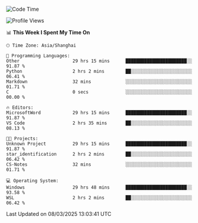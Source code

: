 <!--START_SECTION:waka-->
![Code Time](http://img.shields.io/badge/Code%20Time-2%2C368%20hrs%2030%20mins-blue)

![Profile Views](http://img.shields.io/badge/Profile%20Views-0-blue)

📊 **This Week I Spent My Time On** 

```text
🕑︎ Time Zone: Asia/Shanghai

💬 Programming Languages: 
Other                    29 hrs 15 mins      ███████████████████████░░   91.87 % 
Python                   2 hrs 2 mins        ██░░░░░░░░░░░░░░░░░░░░░░░   06.41 % 
Markdown                 32 mins             ░░░░░░░░░░░░░░░░░░░░░░░░░   01.71 % 
C                        0 secs              ░░░░░░░░░░░░░░░░░░░░░░░░░   00.00 % 

🔥 Editors: 
MicrosoftWord            29 hrs 15 mins      ███████████████████████░░   91.87 % 
VS Code                  2 hrs 35 mins       ██░░░░░░░░░░░░░░░░░░░░░░░   08.13 % 

🐱‍💻 Projects: 
Unknown Project          29 hrs 15 mins      ███████████████████████░░   91.87 % 
star_identification      2 hrs 2 mins        ██░░░░░░░░░░░░░░░░░░░░░░░   06.42 % 
CS-Notes                 32 mins             ░░░░░░░░░░░░░░░░░░░░░░░░░   01.71 % 

💻 Operating System: 
Windows                  29 hrs 48 mins      ███████████████████████░░   93.58 % 
WSL                      2 hrs 2 mins        ██░░░░░░░░░░░░░░░░░░░░░░░   06.42 % 
```


 Last Updated on 08/03/2025 13:03:41 UTC
<!--END_SECTION:waka-->